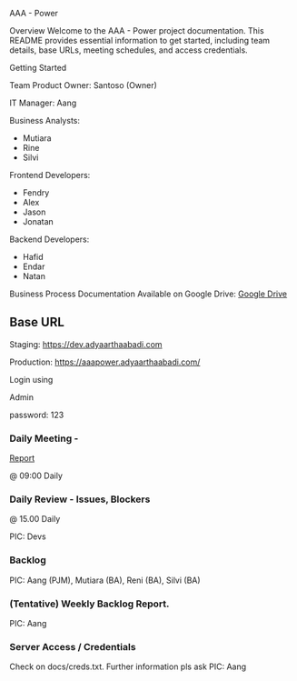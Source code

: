 AAA - Power

Overview
Welcome to the AAA - Power project documentation. This README provides essential information to get started, including team details, base URLs, meeting schedules, and access credentials.

Getting Started

Team
Product Owner: Santoso (Owner)

IT Manager: Aang

Business Analysts: 

- Mutiara
- Rine
- Silvi
  
Frontend Developers:

- Fendry
- Alex
- Jason
- Jonatan

Backend Developers:

- Hafid
- Endar
- Natan

Business Process Documentation
Available on Google Drive: [Google Drive](https://drive.google.com/drive/folders/1gpSqaYx4ymJkkN68sh_i0dOzX0FqYV78)


## Base URL

Staging: https://dev.adyaarthaabadi.com

Production: https://aaapower.adyaarthaabadi.com/

Login using

Admin

password: 123


### Daily Meeting - 

[Report]([https://docs.google.com/spreadsheets/d/1JXUQbihGffwEZ7uk8MfYHIB4y6QWKtmZ/edit?usp=sharing&ouid=111718914230382878515&rtpof=true&sd=true](https://app.clickup.com/9003034685/v/o/s/90161877454))

@ 09:00 Daily

### Daily Review - Issues, Blockers 

@ 15.00 Daily 

PIC: Devs

### Backlog 

PIC: Aang (PJM), Mutiara (BA), Reni (BA), Silvi (BA) 

### (Tentative) Weekly Backlog Report. 

PIC: Aang

### Server Access / Credentials

Check on docs/creds.txt. Further information pls ask
PIC: Aang
